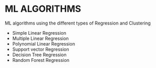 # ML ALGORITHMS
ML algorithms using the different types of Regression and Clustering
- Simple Linear Regression
- Multiple Linear Regression
- Polynomial Linear Regression
- Support vector Regression
- Decision Tree Regression
- Random Forest Regression
